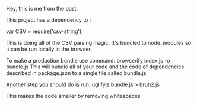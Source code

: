 Hey, this is me from the past:


This project has a dependency to :

var CSV = require('csv-string');

This is doing all of the CSV parsing magic.
It's bundled to node_modules so it can be run locally in the browser.

To make a production bundle use command:
browserify index.js -o bundle.js
This will bundle all of your code and the code of dependencies described in package.json to a single file called bundle.js

Another step you should do is run:
uglifyjs bundle.js > bruh2.js 

This makes the code smaller by removing whitespaces